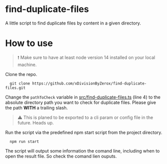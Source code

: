 # find-duplicate-files
A little script to find duplicate files by content in a given directory.

# How to use
> ❗ Make sure to have at least node version 14 installed on your local machine.

Clone the repo.
```
  git clone https://github.com/xDivisionByZerox/find-duplicate-files.git
```

Change the `pathToCheck` variable in [src/find-duplicate-files.ts](src/find-duplicate-files.ts) (line 4) to the absolute directory path you want to check for duplicate files. Please give the path **WITH** a trailing slash.

> ⚠ This is planed to be exported to a cli param or config file in the future. Heads up.

Run the script via the predefined npm start script from the project directory.
```
  npm run start
```

The script will output some information the comand line, including when to open the result file. So check the comand lien ouputs.